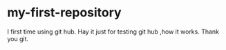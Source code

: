 # my-first-repository
I first time using git hub.
Hay it just for testing git hub ,how it works. 
Thank you git.
